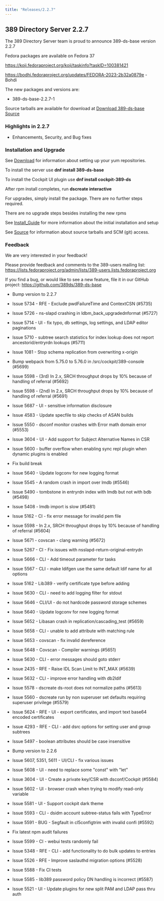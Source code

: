 ```yaml
---
title: "Releases/2.2.7"
---
```


389 Directory Server 2.2.7
-----------------------------

The 389 Directory Server team is proud to announce 389-ds-base version 2.2.7

Fedora packages are available on Fedora 37

<https://koji.fedoraproject.org/koji/taskinfo?taskID=100381421>

<https://bodhi.fedoraproject.org/updates/FEDORA-2023-2b32a0879e> - Bohdi


The new packages and versions are:

- 389-ds-base-2.2.7-1

Source tarballs are available for download at [Download 389-ds-base Source](https://github.com/389ds/389-ds-base/archive/389-ds-base-2.2.7.tar.gz)

### Highlights in 2.2.7

- Enhancements, Security, and Bug fixes

### Installation and Upgrade 

See [Download](../download.html) for information about setting up your yum repositories.

To install the server use **dnf install 389-ds-base**

To install the Cockpit UI plugin use **dnf install cockpit-389-ds**

After rpm install completes, run **dscreate interactive**

For upgrades, simply install the package.  There are no further steps required.

There are no upgrade steps besides installing the new rpms 

See [Install\_Guide](../howto/howto-install-389.html) for more information about the initial installation and setup

See [Source](../development/source.html) for information about source tarballs and SCM (git) access.

### Feedback

We are very interested in your feedback!

Please provide feedback and comments to the 389-users mailing list: <https://lists.fedoraproject.org/admin/lists/389-users.lists.fedoraproject.org>

If you find a bug, or would like to see a new feature, file it in our GitHub project: <https://github.com/389ds/389-ds-base>

- Bump version to 2.2.7
- Issue 5734 - RFE - Exclude pwdFailureTime and ContextCSN (#5735)
- Issue 5726 - ns-slapd crashing in ldbm_back_upgradednformat (#5727)
- Issue 5714 - UI - fix typo, db settings, log settings, and LDAP editor paginations
- Issue 5710 - subtree search statistics for index lookup does not report ancestorid/entryrdn lookups (#5711)
- Issue 1081 - Stop schema replication from overwriting x-origin
- Bump webpack from 5.75.0 to 5.76.0 in /src/cockpit/389-console (#5699)
- Issue 5598 - (3rd) In 2.x, SRCH throughput drops by 10% because of handling of referral (#5692)
- Issue 5598 - (2nd) In 2.x, SRCH throughput drops by 10% because of handling of referral (#5691)
- Issue 5687 - UI - sensitive information disclosure
- Issue 4583 - Update specfile to skip checks of ASAN builds
- Issue 5550 - dsconf monitor crashes with Error math domain error (#5553)
- Issue 3604 - UI - Add support for Subject Alternative Names in CSR
- Issue 5600 - buffer overflow when enabling sync repl plugin when dynamic plugins is enabled
- Fix build break
- Issue 5640 - Update logconv for new logging format
- Issue 5545 - A random crash in import over lmdb (#5546)
- Issue 5490 - tombstone in entryrdn index with lmdb but not with bdb (#5498)
- Issue 5408 - lmdb import is slow (#5481)
- Issue 5162 - CI - fix error message for invalid pem file
- Issue 5598 - In 2.x, SRCH throughput drops by 10% because of handling of referral (#5604)
- Issue 5671 - covscan - clang warning (#5672)
- Issue 5267 - CI - Fix issues with nsslapd-return-original-entrydn
- Issue 5666 - CLI - Add timeout parameter for tasks
- Issue 5567 - CLI - make ldifgen use the same default ldif name for all options
- Issue 5162 - Lib389 - verify certificate type before adding
- Issue 5630 - CLI - need to add logging filter for stdout
- Issue 5646 - CLI/UI - do not hardcode password storage schemes
- Issue 5640 - Update logconv for new logging format
- Issue 5652 - Libasan crash in replication/cascading_test (#5659)
- Issue 5658 - CLI - unable to add attribute with matching rule
- Issue 5653 - covscan - fix invalid dereference
- Issue 5648 - Covscan - Compiler warnings (#5651)
- Issue 5630 - CLI - error messages should goto stderr
- Issue 2435 - RFE - Raise IDL Scan Limit to INT_MAX (#5639)
- Issue 5632 - CLI - improve error handling with db2ldif
- Issue 5578 - dscreate ds-root does not normalize paths (#5613)
- Issue 5560 - dscreate run by non superuser set defaults requiring superuser privilege (#5579)
- Issue 5624 - RFE - UI - export certificates, and import text base64 encoded certificates
- Issue 4293 - RFE - CLI - add dsrc options for setting user and group subtrees
- Issue 5497 - boolean attributes should be case insensitive

- Bump version to 2.2.6
- Issue 5607, 5351, 5611 - UI/CLI - fix various issues
- Issue 5608 - UI - need to replace some "const" with "let"
- Issue 3604 - UI - Create a private key/CSR with dsconf/Cockpit (#5584)
- Issue 5602 - UI - browser crash when trying to modify read-only variable
- Issue 5581 - UI - Support cockpit dark theme
- Issue 5593 - CLI - dsidm account subtree-status fails with TypeError
- Issue 5591 - BUG - Segfault in cl5configtrim with invalid confi (#5592)
- Fix latest npm audit failures
- Issue 5599 - CI - webui tests randomly fail
- Issue 5348 - RFE - CLI - add functionality to do bulk updates to entries
- Issue 5526 - RFE - Improve saslauthd migration options (#5528)
- Issue 5588 - Fix CI tests
- Issue 5585 - lib389 password policy DN handling is incorrect (#5587)
- Issue 5521 - UI - Update plugins for new split PAM and LDAP pass thru auth

